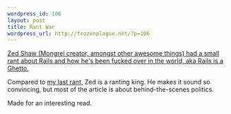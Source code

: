 ```yaml
--- 
wordpress_id: 106
layout: post
title: Rant War
wordpress_url: http://frozenplague.net/?p=106
---
```

<a href="http://www.zedshaw.com/rants/rails_is_a_ghetto.html">Zed Shaw (Mongrel creator, amongst other awesome things) had a small rant about Rails and how he's been fucked over in the world, aka Rails is a Ghetto.
</a>

Compared to <a href="http://frozenplague.net/?p=105">my last rant,</a> Zed is a ranting king. He makes it sound so convincing, but most of the article is about behind-the-scenes politics.

Made for an interesting read.
